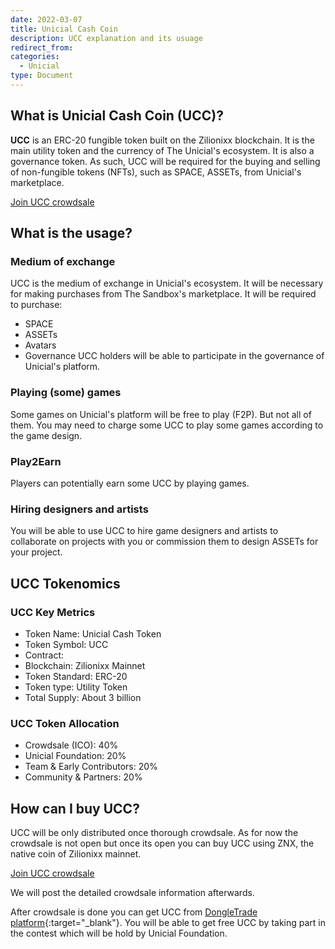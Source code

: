 ```yaml
---
date: 2022-03-07
title: Unicial Cash Coin
description: UCC explanation and its usuage
redirect_from:
categories:
  - Unicial
type: Document
---
```


## What is Unicial Cash Coin (UCC)?

**UCC** is an ERC-20 fungible token built on the Zilionixx blockchain. It is the main utility token and the currency of The Unicial's ecosystem. It is also a governance token.
As such, UCC will be required for the buying and selling of non-fungible tokens (NFTs), such as SPACE, ASSETs, from Unicial's marketplace.

[Join UCC crowdsale](https://start.unicial.org)

## What is the usage?

### Medium of exchange

UCC is the medium of exchange in Unicial's ecosystem. It will be necessary for making purchases from The Sandbox's marketplace. It will be required to purchase:

- SPACE
- ASSETs
- Avatars
- Governance
  UCC holders will be able to participate in the governance of Unicial's platform.

### Playing (some) games

Some games on Unicial's platform will be free to play (F2P). But not all of them. You may need to charge some UCC to play some games according to the game design.

### Play2Earn

Players can potentially earn some UCC by playing games.

### Hiring designers and artists

You will be able to use UCC to hire game designers and artists to collaborate on projects with you or commission them to design ASSETs for your project.

## UCC Tokenomics

### UCC Key Metrics

- Token Name: Unicial Cash Token
- Token Symbol: UCC
- Contract:
- Blockchain: Zilionixx Mainnet
- Token Standard: ERC-20
- Token type: Utility Token
- Total Supply: About 3 billion

### UCC Token Allocation

- Crowdsale (ICO): 40%
- Unicial Foundation: 20%
- Team & Early Contributors: 20%
- Community & Partners: 20%

## How can I buy UCC?

UCC will be only distributed once thorough crowdsale.
As for now the crowdsale is not open but once its open you can buy UCC using ZNX, the native coin of Zilionixx mainnet.

[Join UCC crowdsale](https://start.unicial.org)

We will post the detailed crowdsale information afterwards.

After crowdsale is done you can get UCC from [DongleTrade platform](https://dongletrade.com){:target="\_blank"}.
You will be able to get free UCC by taking part in the contest which will be hold by Unicial Foundation.
